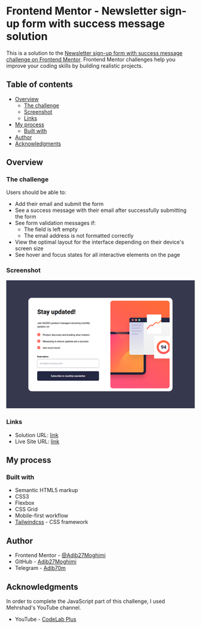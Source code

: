 # Frontend Mentor - Newsletter sign-up form with success message solution

This is a solution to the [Newsletter sign-up form with success message challenge on Frontend Mentor](https://www.frontendmentor.io/challenges/newsletter-signup-form-with-success-message-3FC1AZbNrv).
Frontend Mentor challenges help you improve your coding skills by building realistic projects.

## Table of contents

- [Overview](#overview)
  - [The challenge](#the-challenge)
  - [Screenshot](#screenshot)
  - [Links](#links)
- [My process](#my-process)
  - [Built with](#built-with)
- [Author](#author)
- [Acknowledgments](#acknowledgments)

## Overview

### The challenge

Users should be able to:

- Add their email and submit the form
- See a success message with their email after successfully submitting the form
- See form validation messages if:
  - The field is left empty
  - The email address is not formatted correctly
- View the optimal layout for the interface depending on their device's screen size
- See hover and focus states for all interactive elements on the page

### Screenshot

![](./Screenshot.png)

### Links

- Solution URL: [link](https://www.frontendmentor.io/solutions/responsive-subscription-newsletter-with-html-css-javascript-RURbOCDAr-)
- Live Site URL: [link](https://adib27moghimi.github.io/FEM-03-Newsletter-sign-up-form/)

## My process

### Built with

- Semantic HTML5 markup
- CSS3
- Flexbox
- CSS Grid
- Mobile-first workflow
- [Tailwindcss](https://tailwindcss.com/) - CSS framework

## Author

- Frontend Mentor - [@Adib27Moghimi](https://www.frontendmentor.io/profile/Adib27Moghimi)
- GitHub - [Adib27Moghimi](https://github.com/Adib27Moghimi)
- Telegram - [Adib70m](https://t.me/Adib70m)

## Acknowledgments

In order to complete the JavaScript part of this challenge, I used Mehrshad's YouTube channel.

- YouTube - [CodeLab Plus](https://www.youtube.com/@codelabplus)
